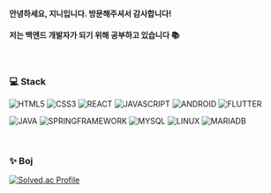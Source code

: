 #### 안녕하세요, 지니입니다. 방문해주셔서 감사합니다!  
#### 저는 백엔드 개발자가 되기 위해 공부하고 있습니다 📚

<br/>

### 💻 Stack
![HTML5](https://img.shields.io/badge/HTML5-E34F26.svg?&style=for-the-badge&logo=HTML5&logoColor=white)
![CSS3](https://img.shields.io/badge/CSS3-1572B6.svg?&style=for-the-badge&logo=CSS3&logoColor=white)
![REACT](https://img.shields.io/badge/REACT-61DAFB.svg?&style=for-the-badge&logo=REACT&logoColor=white)
![JAVASCRIPT](https://img.shields.io/badge/JAVA%20SCRIPT-F7DF1E.svg?&style=for-the-badge&logo=JAVASCRIPT&logoColor=white)
![ANDROID](https://img.shields.io/badge/ANDROID-3DDC84.svg?&style=for-the-badge&logo=ANDROID&logoColor=white)
![FLUTTER](https://img.shields.io/badge/FLUTTER-02569B.svg?&style=for-the-badge&logo=FLUTTER&logoColor=white)

![JAVA](https://img.shields.io/badge/JAVA-007396.svg?&style=for-the-badge&logo=java&logoColor=white)
![SPRINGFRAMEWORK](https://img.shields.io/badge/SPRING%20FRAMEWORK-6DB33F.svg?&style=for-the-badge&logo=SPRING&logoColor=white)
![MYSQL](https://img.shields.io/badge/MYSQL-4479A1.svg?&style=for-the-badge&logo=MYSQL&logoColor=white)
![LINUX](https://img.shields.io/badge/LINUX-FCC624.svg?&style=for-the-badge&logo=LINUX&logoColor=white)
![MARIADB](https://img.shields.io/badge/MARIA%20DB-003545.svg?&style=for-the-badge&logo=MariaDB&logoColor=white)  
    
<br/>
      
### ✨ Boj
[![Solved.ac Profile](http://mazassumnida.wtf/api/v2/generate_badge?boj=thewintersea)](https://solved.ac/thewintersea/)
